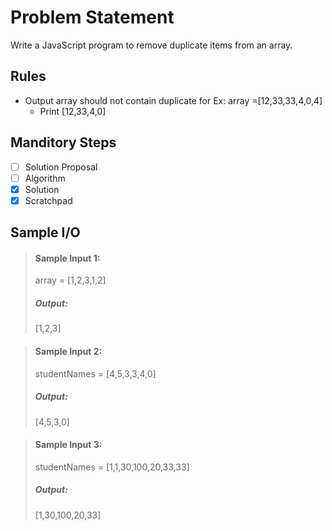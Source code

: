 # Problem Statement   

Write a JavaScript program to remove duplicate items from an array.

## Rules

* Output array should not contain duplicate for Ex: array =[12,33,33,4,0,4]
    * Print [12,33,4,0]

## Manditory Steps

- [ ] Solution Proposal
- [ ] Algorithm
- [x] Solution
- [x] Scratchpad

## Sample I/O

> #### Sample Input 1:
> array = [1,2,3,1,2]
>
> ##### Output:
> [1,2,3]

> #### Sample Input 2:
> studentNames = [4,5,3,3,4,0] 
>
> ##### Output:
> [4,5,3,0]

> #### Sample Input 3:
> studentNames = [1,1,30,100,20,33,33]
>
> ##### Output:
> [1,30,100,20,33]